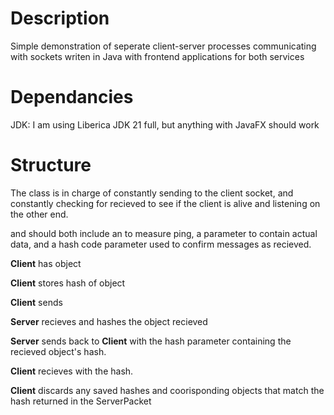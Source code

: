 # Description

Simple demonstration of seperate client-server processes communicating with sockets writen in Java with frontend applications for both services

# Dependancies

JDK: I am using Liberica JDK 21 full, but anything with JavaFX should work

# Structure

The <ConnectionHandler> class is in charge of constantly sending <ServerPackets> to the client socket, and constantly checking for recieved <ClientPackets> to see if the client is alive and listening on the other end.

<ServerPackets> and <ClientPackets> should both include an <Instant> to measure ping, a <data> parameter to contain actual data, and a hash code parameter used to confirm messages as recieved.

**Client** has object

**Client** stores hash of object

**Client** sends <ClientPacket>

**Server** recieves <ClientPacket> and hashes the object recieved

**Server** sends <ServerPacket> back to **Client** with the hash parameter containing the recieved object's hash.

**Client** recieves <ServerPacket> with the hash.

**Client** discards any saved hashes and coorisponding objects that match the hash returned in the ServerPacket